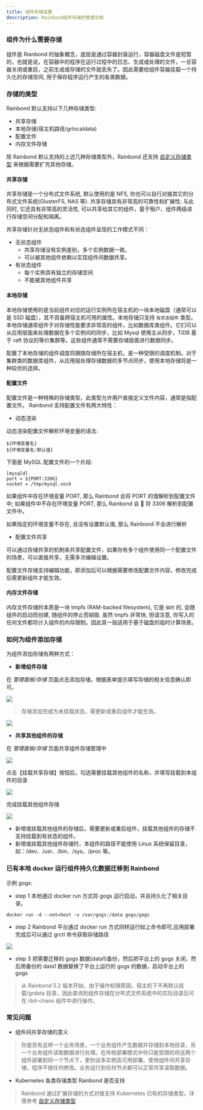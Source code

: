 ```yaml
---
title: 组件存储设置
description: Rainbond组件存储的管理文档
---
```


### 组件为什么需要存储

组件是 Rianbond 的抽象概念，底层是通过容器封装运行，容器磁盘文件是短暂的，也就是说，在容器中的程序在运行过程中的日志、生成或处理的文件，一旦容器关闭或重启，之前生成或存储的文件就丢失了。因此需要给组件容器挂载一个持久化的存储空间, 用于保存程序运行产生的各类数据。

### 存储的类型

Rainbond 默认支持以下几种存储类型:

- 共享存储
- 本地存储(宿主机路径/grlocaldata)
- 配置文件
- 内存文件存储

除 Rainbond 默认支持的上述几种存储类型外，Rainbond 还支持 [自定义存储类型](./service-volume-custom/) 来根据需要扩充其他存储。

#### 共享存储

共享存储是一个分布式文件系统, 默认使用的是 NFS, 你也可以自行对接其它的分布式文件系统(GlusterFS, NAS 等). 共享存储具有非常高的可靠性和扩展性; 与此同时, 它还具有非常高的灵活性, 可以共享给其它的组件，基于租户、组件两级进行存储空间分配和隔离。

共享存储针对无状态组件和有状态组件呈现的工作模式不同：

- 无状态组件
  - 共享存储没有实例差别，多个实例数据一致。
  - 可以被其他组件依赖以实现组件间数据共享。
- 有状态组件
  - 每个实例具有独立的存储空间
  - 不能被其他组件共享

#### 本地存储

本地存储使用的是当前组件对应的运行实例所在宿主机的一块本地磁盘（通常可以是 SSD 磁盘），其不具备跨宿主机可用的属性。本地存储只支持 `有状态组件` 类型。本地存储通常组件于对存储性能要求非常高的组件，比如数据库类组件。它们可以从应用层面来处理数据在多个实例间的同步，比如 Mysql 使用主从同步，TiDB 基于 raft 协议的等价集群等。这些组件通常不需要存储层面进行数据同步。

配置了本地存储的组件调度将跟随存储所在宿主机，是一种受限的调度机制。对于集群类的数据库组件，从应用层处理存储数据的多节点同步，使用本地存储将是一种较优的选择。

#### 配置文件

配置文件是一种特殊的存储类型，此类型允许用户直接定义文件内容，通常是指配置文件。
Rainbond 支持配置文件有两大特性：

- 动态渲染

动态渲染配置文件解析环境变量的语法:

```
${环境变量名}
${环境变量名:默认值}
```

下面是 MySQL 配置文件的一个片段:

```
[mysqld]
port = ${PORT:3306}
socket = /tmp/mysql.sock
```

如果组件中存在环境变量 PORT, 那么 Rainbond 会将 PORT 的值解析到配置文件中; 如果组件中不存在环境变量 PORT, 那么 Rainbond 会  将 3306 解析到配置文件中。

如果指定的环境变量不存在, 且没有设置默认值, 那么 Rainbond 不会进行解析

- 配置文件共享

可以通过存储共享的机制来共享配置文件，如果你有多个组件使用同一个配置文件的场景，可以直接共享，无需多次编辑设置。

配置文件存储支持编辑功能，即添加后可以根据需要修改配置文件内容，修改完成后需更新组件才能生效。

#### 内存文件存储

内存文件存储的本质是一块 tmpfs (RAM-backed filesystem), 它是 `临时` 的, 会随组件的启动而创建, 随组件的停止而销毁. 虽然 tmpfs 非常快, 但请注意, 你写入的任何文件都将计入组件的内存限制。因此其一般适用于基于磁盘的临时计算场景。

### 如何为组件添加存储

为组件添加存储有两种方式：

- <b>新增组件存储</b>

在 _管理面板/存储_ 页面点击添加存储，根据表单提示填写存储的相关信息确认即可。

![](https://grstatic.oss-cn-shanghai.aliyuncs.com/images/docs/5.2/user-manual/app-service-manage/service-volume/Add%20storage.png)

> 存储添加完成为未挂载状态，需更新或重启组件才能生效。

![](https://grstatic.oss-cn-shanghai.aliyuncs.com/images/docs/5.2/user-manual/app-service-manage/service-volume/Add%20finish.png)

- <b>共享其他组件的存储</b>

在 _管理面板/存储_ 页面共享组件存储管理中

![](https://grstatic.oss-cn-shanghai.aliyuncs.com/images/docs/5.2/user-manual/app-service-manage/service-volume/Shared%20memory.png)

点击【挂载共享存储】按钮后，勾选需要挂载其他组件的名称，并填写挂载到本组件的目录

![](https://grstatic.oss-cn-shanghai.aliyuncs.com/images/docs/5.2/user-manual/app-service-manage/service-volume/Shared%20volum02.png)

完成挂载其他组件存储

![](https://grstatic.oss-cn-shanghai.aliyuncs.com/images/docs/5.2/user-manual/app-service-manage/service-volume/Completion%20sharing.png)

- 新增或挂载其他组件的存储后，需要更新或重启组件，挂载其他组件的存储不支持挂载到有状态的组件。
- 新增或挂载其他组件存储时，本组件的路径不能使用 Linux 系统保留目录，如：/dev、/usr、/bin、/sys、/proc 等。

### 已有本地 docker 运行组件持久化数据迁移到 Rainbond

示例 gogs:

- step 1 本地通过 docker run 方式将 gogs 运行启动，并且持久化了相关目录。

```
docker run -d --net=host -v /var/gogs:/data gogs/gogs
```

- step 2 Rainbond 平台通过 docker run 方式同样运行如上命令即可,应用部署完成后可以通过 grctl 命令获取存储路径

![](https://grstatic.oss-cn-shanghai.aliyuncs.com/images/5.1/service-volume/gogs.png)

- step 3 把需要迁移的 gogs 数据(data1)备份，然后把平台上的 gogs 关闭，然后用备份的 data1 数据替换了平台上运行的 gogs 的数据，启动平台上的 gogs

> 从 Rainbond 5.2 版本开始，由于操作权限原因，宿主机下不再默认挂载/grdata 目录，因此查询到组件存储在分布式文件系统中的实际目录后可在 rbd-chaos 组件中进行操作。

### 常见问题

- 组件间共享存储的意义

> 你是否有这样一个业务场景，一个业务组件产生数据并存储到本地目录，另一个业务组件读取数据进行处理。在传统部署模式中你只能受限的将这两个组件部署到同一个节点下，更别谈多实例高可用部署。使用组件间共享存储，程序不做任何修改。业务运行到任何节点都可以正常共享读取数据。

- Kubernetes 各类存储类型 Rainbond 是否支持

> Rainbond 通过扩展存储的方式对接支持 Kubernetes 已有的存储类型。详情参考 [自定义存储类型](./service-volume-custom/)
